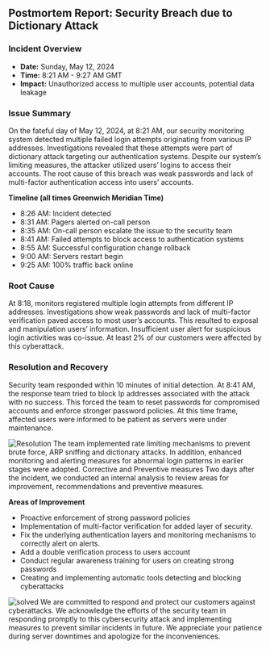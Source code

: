 ## Postmortem Report: Security Breach due to Dictionary Attack

### Incident Overview
- **Date:** Sunday, May 12, 2024
- **Time:** 8:21 AM - 9:27 AM GMT
- **Impact:** Unauthorized access to multiple user accounts, potential data leakage

### Issue Summary
On the fateful day of May 12, 2024, at 8:21 AM, our security monitoring system detected multiple failed login attempts originating from various IP addresses. Investigations revealed that these attempts were part of dictionary attack targeting our authentication systems. Despite our system’s limiting measures, the attacker utilized users’ logins to access their accounts. The root cause of this breach was weak passwords and lack of multi-factor authentication access into users’ accounts.

**Timeline (all times Greenwich Meridian Time)**
*	8:26 AM: Incident detected
*	8:31 AM: Pagers alerted on-call person
*	8:35 AM: On-call person escalate the issue to the security team
*	8:41 AM: Failed attempts to block access to authentication systems
*	8:55 AM: Successful configuration change rollback
*	9:00 AM: Servers restart begin
*	9:25 AM: 100% traffic back online

### Root Cause
At 8:18, monitors registered multiple login attempts from different IP addresses. Investigations show weak passwords and lack of multi-factor verification paved access to most user’s accounts. This resulted to exposal and manipulation users’ information. Insufficient user alert for suspicious login activities was co-issue. At least 2% of our customers were affected by this cyberattack.

### Resolution and Recovery
Security team responded within 10 minutes of initial detection. At 8:41 AM, the response team tried to block Ip addresses associated with the attack with no success. This forced the team to reset passwords for compromised accounts and enforce stronger password policies. At this time frame, affected users were informed to be patient as servers were under maintenance.

![Resolution](https://www.google.com/url?sa=i&url=https%3A%2F%2Fwww.cartertoons.com%2Fproduct%2Fblister-pack-data-security%2F&psig=AOvVaw3HHq8-DGnxB-YYBIiz_KqM&ust=1715615893485000&source=images&cd=vfe&opi=89978449&ved=0CBIQjRxqFwoTCIj65OS-iIYDFQAAAAAdAAAAABAE)
The team implemented rate limiting mechanisms to prevent brute force, ARP sniffing and dictionary attacks. In addition, enhanced monitoring and alerting measures for abnormal login patterns in earlier stages were adopted. 
Corrective and Preventive measures
Two days after the incident, we conducted an internal analysis to review areas for improvement, recommendations and preventive measures.

**Areas of Improvement**
*	Proactive enforcement of strong password policies
*	Implementation of multi-factor verification for added layer of security.
*	Fix the underlying authentication layers and monitoring mechanisms to correctly alert on alerts.
*	Add a double verification process to users account
*	Conduct regular awareness training for users on creating strong passwords
*	Creating and implementing automatic tools detecting and blocking cyberattacks

![solved](https://encrypted-tbn0.gstatic.com/images?q=tbn:ANd9GcS-KrIWAJInjI_wWFK1yH210Z91YKA9T1OBBTLFWsSyDxfWvFNSAi_obe30dCfIJ-k2Xnc&usqp=CAU)
We are committed to respond and protect our customers against cyberattacks. We acknowledge the efforts of the security team in responding promptly to this cybersecurity attack and implementing measures to prevent similar incidents in future. We appreciate your patience during server downtimes and apologize for the inconveniences.
